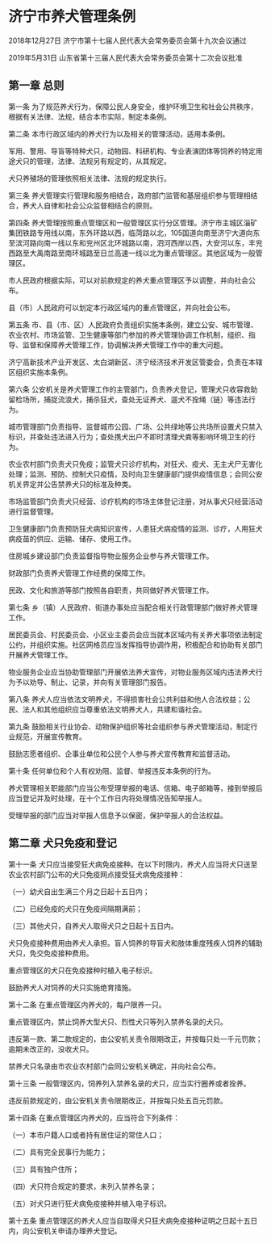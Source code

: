 # 济宁市养犬管理条例

2018年12月27日 济宁市第十七届人民代表大会常务委员会第十九次会议通过

2019年5月31日 山东省第十三届人民代表大会常务委员会第十二次会议批准

<!-- INFO END -->

## 第一章  总则

第一条 为了规范养犬行为，保障公民人身安全，维护环境卫生和社会公共秩序，根据有关法律、法规，结合本市实际，制定本条例。

第二条 本市行政区域内的养犬行为以及相关的管理活动，适用本条例。

军用、警用、导盲等特种犬只，动物园、科研机构、专业表演团体等饲养的特定用途犬只的管理，法律、法规另有规定的，从其规定。

犬只养殖场的管理依照相关法律、法规的规定执行。

第三条 养犬管理实行管理和服务相结合，政府部门监管和基层组织参与管理相结合，养犬人自律和社会公众监督相结合的原则。

第四条 养犬管理按照重点管理区和一般管理区实行分区管理。济宁市主城区淄矿集团铁路专用线以南，东外环路以西，临菏路以北，105国道向南至济宁大道向东至滨河路向南一线以东和兖州区北环城路以南，泗河西岸以西，大安河以东，丰兖西路至大禹南路至南环城路至日兰高速一线以北为重点管理区。其他区域为一般管理区。

市人民政府根据实际，可以对前款规定的养犬重点管理区予以调整，并向社会公布。

县（市）人民政府可以划定本行政区域内的重点管理区，并向社会公布。

第五条 市、县（市、区）人民政府负责组织实施本条例，建立公安、城市管理、农业农村、市场监管、卫生健康等部门参加的养犬管理协调工作机制，组织、指导、监督和保障养犬管理工作，协调解决养犬管理工作中的重大问题。

济宁高新技术产业开发区、太白湖新区、济宁经济技术开发区管委会，负责在本辖区组织实施本条例。

第六条 公安机关是养犬管理工作的主管部门，负责养犬登记，管理犬只收容救助留检场所，捕捉流浪犬，捕杀狂犬，查处无证养犬、遛犬不拴绳（链）等违法行为。

城市管理部门负责指导、监督城市公园、广场、公共绿地等公共场所设置犬只禁入标识，并查处违法进入行为；查处携犬出户不即时清理犬粪等影响环境卫生的行为。

农业农村部门负责犬只免疫；监管犬只诊疗机构，对狂犬、疫犬、无主犬尸无害化处理；监测、预防、控制犬只疫情，及时向卫生健康部门提供疫情信息；会同公安机关界定并公告禁养犬只的标准及种类。

市场监管部门负责犬只经营、诊疗机构的市场主体登记注册，对从事犬只经营活动进行监督管理。

卫生健康部门负责预防狂犬病知识宣传，人患狂犬病疫情的监测、诊疗，人用狂犬病疫苗的供应、运输、储存、使用工作。

住房城乡建设部门负责监督指导物业服务企业参与养犬管理工作。

财政部门负责养犬管理工作经费的保障工作。

民政、文化和旅游等部门按照各自职责，共同做好养犬管理工作。

第七条 乡（镇）人民政府、街道办事处应当配合相关行政管理部门做好养犬管理工作。

居民委员会、村民委员会、小区业主委员会应当就本区域内有关养犬事项依法制定公约，并组织实施。社区网格员应当发挥指导协调作用，积极配合和协助有关部门开展养犬管理工作。

物业服务企业应当协助管理部门开展依法养犬宣传，对物业服务区域内违法养犬行为予以劝导、制止、记录，并向有关管理部门报告。

第八条 养犬人应当依法文明养犬，不得损害社会公共利益和他人合法权益；公民、法人和其他组织应当尊重依法文明养犬人，共建和谐社会。

第九条 鼓励相关行业协会、动物保护组织等社会组织参与养犬管理活动，制定行业规范，开展宣传教育。

鼓励志愿者组织、企事业单位和公民个人参与养犬宣传教育和监督活动。

第十条 任何单位和个人有权劝阻、监督、举报违反本条例的行为。

养犬管理相关职能部门应当公布受理举报的电话、信箱、电子邮箱等，接到举报后应当登记并及时处理，在十个工作日内将处理情况告知举报人。

受理举报的部门应当对举报人信息予以保密，保护举报人的合法权益。

## 第二章  犬只免疫和登记

第十一条 犬只应当接受狂犬病免疫接种。在以下时限内，养犬人应当将犬只送至农业农村部门公布的犬只免疫网点接受狂犬病免疫接种：

（一）幼犬自出生满三个月之日起十五日内；

（二）已经免疫的犬只在免疫间隔期满前；

（三）其他犬只，自养犬人取得犬只之日起十五日内。

犬只免疫接种费用由养犬人承担。盲人饲养的导盲犬和肢体重度残疾人饲养的辅助犬只，免交免疫接种费用。

重点管理区的犬只在免疫接种时植入电子标识。

鼓励养犬人对饲养的犬只实施绝育措施。

第十二条 在重点管理区内养犬的，每户限养一只。

重点管理区内，禁止饲养大型犬只、烈性犬只等列入禁养名录的犬只。

违反第一款、第二款规定的，由公安机关责令限期改正，并按每只处一千元罚款；逾期未改正的，没收犬只。

禁养犬只名录由市农业农村部门会同公安机关确定，并向社会公布。

第十三条 一般管理区内，饲养列入禁养名录的犬只，应当实行圈养或者拴养。

违反前款规定的，由公安机关责令限期改正，并按每只处五百元罚款。

第十四条 在重点管理区内养犬的，应当符合下列条件：

（一）本市户籍人口或者持有居住证的常住人口；

（二）具有完全民事行为能力；

（三）具有独户住所；

（四）犬只符合规定的要求，未列入禁养名录；

（五）对犬只进行狂犬病免疫接种并植入电子标识。

第十五条 重点管理区的养犬人应当自取得犬只狂犬病免疫接种证明之日起十五日内，向公安机关申请办理养犬登记。

